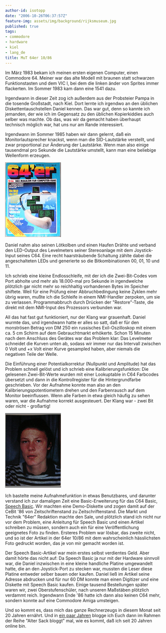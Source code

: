 ```yaml
---
author-id: isotopp
date: "2006-10-26T06:37:57Z"
feature-img: assets/img/background/rijksmuseum.jpg
published: true
tags:
- commodore
- hardware
- kiel
- lang_de
title: MuT 64er 10/86
---
```


Im März 1983 bekam ich meinen ersten eigenen Computer, einen Commodore 64. 
Meiner war das alte Modell mit braunen statt schwarzen Funktionstasten und dem VIC I, bei dem die linken änder von Sprites immer flackerten.
Im Sommer 1983 kam dann eine 1541 dazu. 

Irgendwann in dieser Zeit zog ich außerdem aus der Probsteier Pampa in die tosende Großstadt, nach Kiel.
Dort lernte ich irgendwo an den üblichen Diskettentauschstellen Daniel kennen. 
Das war gut, denn so kannte ich jemanden, der wie ich im Gegensatz zu den üblichen Kopierkiddies auch selber was machte.
Ob das, was wir da gemacht haben überhaupt technisch möglich war, hat uns nur am Rande interessiert.

Irgendwann im Sommer 1985 haben wir dann gelernt, daß ein Monitorlautsprecher knackst, wenn man die SID-Lautstärke verstellt, und zwar proportional zur Änderung der Lautstärke. 
Wenn man also einige tausendmal pro Sekunde die Lautstärke umstellt, kann man eine beliebige Wellenform erzeugen.

![](/uploads/64er-titel.jpg)

Daniel nahm also seinen Lötkolben und einen Haufen Drähte und verband den LED-Output des Levelmeters seiner Stereoanlage mit dem Joystick-Input seines C64.
Eine recht haarsträubende Schaltung zählte dabei die angeschalteten LEDs und generierte so die Bitkombinationen 00, 01, 10 und 11.

Ich schrieb eine kleine Endlosschleife, mit der ich die Zwei-Bit-Codes vom Port abholte und mehr als 18.000-mal pro Sekunde in irgendwelche plötzlich gar nicht mehr so reichhaltig vorhandenen Bytes im Speicher shiftete.
Weil für eine Prüfung einer Abbruchbedingung keine Zyklen mehr übrig waren, mußte ich die Schleife in einem NMI-Handler zerpoken, um sie zu verlassen.
Programmabbruch durch Drücken der "Restore"-Taste, die direkt mit dem NMI-Input des Prozessors verbunden war.

All das hat fast gut funktioniert, nur der Klang war grauenhaft.
Daniel wurmte das, und irgendwann hatte er alles so satt, daß er für den monströsen Betrag von DM 250 ein russisches Exil-Oszilloskop mit einem ca. 5 cm Schirm auf dem Gebrauchtmarkt erhökerte.
Schon 15 Minuten nach dem Anschluss des Gerätes war das Problem klar:
Das Levelmeter schneidet die Kurven unten ab, sodass wir immer nur das Intervall zwischen 0 Volt und +x Volt einer Kurve gesampled haben, aber niemals die negativen Teile der Welle.

Die Einführung einer Potentialkorrektur (Nullpunkt und Amplitude) hat das Problem schnell gelöst und ich schrieb eine Kalibrierungsfunktion:
Die gelesenen Zwei-Bit-Werte wurden mit einer Lookuptable in C64 Farbcodes übersetzt und dann in die Kontrollregister für die Hintergrundfarbe geschrieben.
Vor der Aufnahme konnte man also an den Kalibrierungspotentiometern drehen und den Farbenrausch auf dem Monitor beeinflussen.
Wenn alle Farben in etwa gleich häufig zu sehen waren, war die Aufnahme korrekt ausgesteuert. 
Der Klang war - zwei Bit oder nicht - großartig!

![](/uploads/kris_pubertaet.jpg)

Ich bastelte meine Aufnahmefunktion in etwas Benutzbares, und darunter verstand ich zur damaligen Zeit eine Basic-Erweiterung für das C64 Basic, 
[Speech Basic](http://www.npsnet.com/danf/cbm/languages.html).
Wir machten eine Demo-Diskette und zogen damit auf der CeBit '86 von Zeitschriftenstand zu Zeitschriftenstand.
Die Markt und Technik "64er" Redaktion machte den Sale, und plötzlich stand ich nicht nur vor dem Problem, eine Anleitung für Speech Basic und einen Artikel schreiben zu müssen, sondern auch ein für eine Veröffentlichung geeignetes Foto zu finden.
Ersteres Problem war lösbar, das zweite nicht, und so ist der Artikel in der 64er 10/86 mit dem wahrscheinlich hässlichsten Foto gedruckt worden, das je von mir gemacht worden ist.

Der Speech Basic-Artikel war mein erstes selbst verdientes Geld. 
Aber damit hörte das nicht auf: 
Da Speech Basic ja nur mit der Hardware sinnvoll war, die Daniel inzwischen in eine kleine handliche Platine umgewandelt hatte, die an den Joystick-Port zu stecken war, mussten die Leser diese Platine entweder selber bauen oder kaufen.
Daniel ließ im Artikel seine Adresse abdrucken und für nur 60 DM konnte man einen Digitizer und eine Diskette mit Speech Basic kaufen.
Einige tausend Bestellungen später waren wir, zwei Oberstufenschüler, nach unseren Maßstäben plötzlich verdammt reich.
Irgendwann Ende '86 hatte ich dann also keinen C64 mehr, sondern konnte auf eine Commodore Amiga umsteigen. 

Und so kommt es, dass mich das ganze Rechnerzeugs in diesem Monat seit 20 Jahren ernährt. 
Und in 
[ein paar Jahren](http://groups.google.com/group/sub.test/msg/1b2b1a01e36f92e9)
blogge ich Euch dann im Rahmen der Reihe "Alter Sack bloggt" mal, wie es kommt, daß ich seit 20 Jahren online bin.
